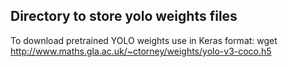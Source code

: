 
## Directory to store yolo weights files

To download pretrained YOLO weights use in Keras format:
wget http://www.maths.gla.ac.uk/~ctorney/weights/yolo-v3-coco.h5

